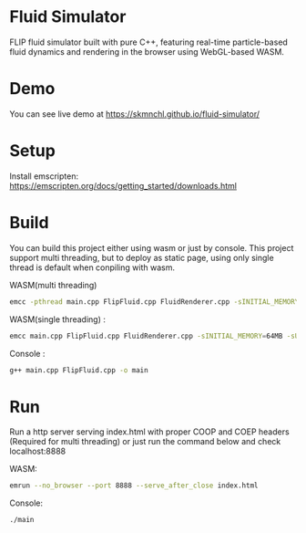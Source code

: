 # Fluid Simulator
FLIP fluid simulator built with pure C++, featuring real-time particle-based fluid dynamics and rendering in the browser using WebGL-based WASM.

# Demo
You can see live demo at https://skmnchl.github.io/fluid-simulator/

# Setup
Install emscripten: https://emscripten.org/docs/getting_started/downloads.html

# Build
You can build this project either using wasm or just by console.
This project support multi threading, but to deploy as static page, using only single thread is default when conpiling with wasm.

WASM(multi threading)
```bash
emcc -pthread main.cpp FlipFluid.cpp FluidRenderer.cpp -sINITIAL_MEMORY=64MB -sPTHREAD_POOL_SIZE=5 -sUSE_SDL=2 -sFULL_ES2=1 -o index.html --shell-file shell.html
```

WASM(single threading) : 
```bash
emcc main.cpp FlipFluid.cpp FluidRenderer.cpp -sINITIAL_MEMORY=64MB -sUSE_SDL=2 -sFULL_ES2=1 -o index.html --shell-file shell.html
```

Console : 
```bash
g++ main.cpp FlipFluid.cpp -o main
```

# Run
Run a http server serving index.html with proper COOP and COEP headers (Required for multi threading) or just run the command below and check localhost:8888

WASM: 
```bash
emrun --no_browser --port 8888 --serve_after_close index.html
```

Console:
```bash
./main
```